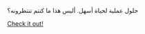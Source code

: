 حلول عملية لحياة أسهل. أليس هذا ما كنتم تنتظرونه؟

[Check it out!](https://www.facebook.com/share/17TW2PL6Tj/)